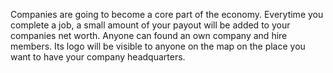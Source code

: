 Companies are going to become a core part of the economy. Everytime you complete a job, a small amount of your payout will be added to your companies net worth.
Anyone can found an own company and hire members. Its logo will be visible to anyone on the map on the place you want to have your company headquarters.

